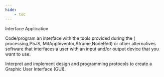 ```yaml
---
hide:
    - toc
---
```


Interface Application

Code/program an interface with the tools provided during the ( processing,P5JS, MitAppInventor,Aframe,NodeRed) or other alternatives software that interfaces a user with an input and/or output device that you want to use.

Interpret and implement design and programming protocols to create a Graphic User Interface (GUI).